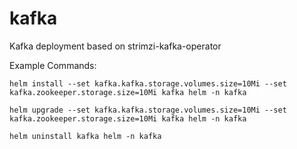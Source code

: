 # kafka
Kafka deployment based on strimzi-kafka-operator


Example Commands:
```
helm install --set kafka.kafka.storage.volumes.size=10Mi --set kafka.zookeeper.storage.size=10Mi kafka helm -n kafka
```
```
helm upgrade --set kafka.kafka.storage.volumes.size=10Mi --set kafka.zookeeper.storage.size=10Mi kafka helm -n kafka
```
```
helm uninstall kafka helm -n kafka
```
